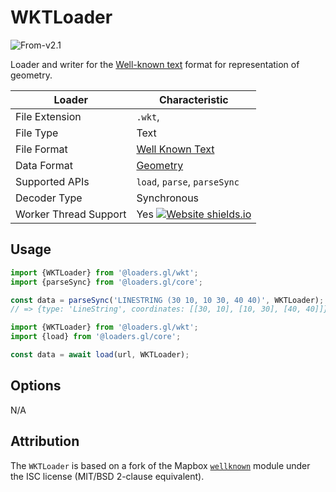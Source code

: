 # WKTLoader

<p class="badges">
  <img src="https://img.shields.io/badge/From-v2.1-blue.svg?style=flat-square" alt="From-v2.1" />
</p>

Loader and writer for the [Well-known text][wkt] format for representation of geometry.

[wkt]: https://en.wikipedia.org/wiki/Well-known_text_representation_of_geometry

| Loader                | Characteristic                                                                                               |
| --------------------- | ------------------------------------------------------------------------------------------------------------ |
| File Extension        | `.wkt`,                                                                                                      |
| File Type             | Text                                                                                                         |
| File Format           | [Well Known Text][wkt]                                                                                       |
| Data Format           | [Geometry](/docs/specifications/category-gis)                                                                |
| Supported APIs        | `load`, `parse`, `parseSync`                                                                                 |
| Decoder Type          | Synchronous                                                                                                  |
| Worker Thread Support | Yes [![Website shields.io](https://img.shields.io/badge/v2.2-blue.svg?style=flat-square)](http://shields.io) |

## Usage

```js
import {WKTLoader} from '@loaders.gl/wkt';
import {parseSync} from '@loaders.gl/core';

const data = parseSync('LINESTRING (30 10, 10 30, 40 40)', WKTLoader);
// => {type: 'LineString', coordinates: [[30, 10], [10, 30], [40, 40]]}
```

```js
import {WKTLoader} from '@loaders.gl/wkt';
import {load} from '@loaders.gl/core';

const data = await load(url, WKTLoader);
```

## Options

N/A

## Attribution

The `WKTLoader` is based on a fork of the Mapbox [`wellknown`](https://github.com/mapbox/wellknown) module under the ISC license (MIT/BSD 2-clause equivalent).
